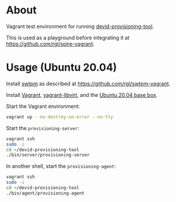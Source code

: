# About

Vagrant test environment for running [devid-provisioning-tool](https://github.com/HewlettPackard/devid-provisioning-tool).

This is used as a playground before integrating it at https://github.com/rgl/spire-vagrant.

# Usage (Ubuntu 20.04)

Install [swtpm](https://github.com/stefanberger/swtpm) as described at https://github.com/rgl/swtpm-vagrant.

Install [Vagrant](https://github.com/hashicorp/vagrant), [vagrant-libvirt](https://github.com/vagrant-libvirt/vagrant-libvirt), and the [Ubuntu 20.04 base box](https://github.com/rgl/ubuntu-vagrant).

Start the Vagrant environment:

```bash
vagrant up --no-destroy-on-error --no-tty
```

Start the `provisioning-server`:

```bash
vagrant ssh
sudo -i
cd ~/devid-provisioning-tool
./bin/server/provisioning-server
```

In another shell, start the `provisioning-agent`:

```bash
vagrant ssh
sudo -i
cd ~/devid-provisioning-tool
./bin/agent/provisioning-agent
```
